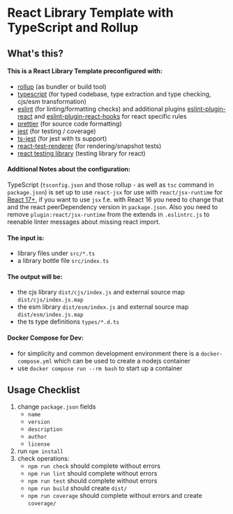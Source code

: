# React Library Template with TypeScript and Rollup

## What's this?

#### This is a React Library Template preconfigured with:

* [rollup](https://rollupjs.org) (as bundler or build tool)
* [typescript](https://www.typescriptlang.org) (for typed codebase, type extraction and type checking, cjs/esm
  transformation)
* [eslint](https://eslint.org) (for linting/formatting checks) and additional plugins [eslint-plugin-react](https://github.com/yannickcr/eslint-plugin-react) and [eslint-plugin-react-hooks](https://github.com/facebook/react/tree/main/packages/eslint-plugin-react-hooks) for react specific rules
* [prettier](https://prettier.io) (for source code formatting)
* [jest](https://jestjs.io) (for testing / coverage)
* [ts-jest](https://kulshekhar.github.io/ts-jest) (for jest with ts support)
* [react-test-renderer](https://reactjs.org/docs/test-renderer.html) (for rendering/snapshot tests)
* [react testing library](https://testing-library.com/docs/react-testing-library/intro) (testing library for react)

#### Additional Notes about the configuration:

TypeScript (`tsconfig.json` and those rollup - as well as `tsc` command in `package.json`) is set up to use `react-jsx` for use with `react/jsx-runtime` for [React 17+](https://reactjs.org/blog/2020/09/22/introducing-the-new-jsx-transform.html), if you want to use `jsx` f.e. with React 16 you need to change that and the react peerDependency version in `package.json`. Also you need to remove `plugin:react/jsx-runtime` from the extends in `.eslintrc.js` to reenable linter messages about missing react import.

#### The input is:

* library files under `src/*.ts`
* a library bottle file `src/index.ts`

#### The output will be:

* the cjs library `dist/cjs/index.js` and external source map `dist/cjs/index.js.map`
* the esm library `dist/esm/index.js` and external source map `dist/esm/index.js.map`
* the ts type definitions `types/*.d.ts`

#### Docker Compose for Dev:

* for simplicity and common development environment there is a `docker-compose.yml` which can be used to create a nodejs container
* use `docker compose run --rm bash` to start up a container

## Usage Checklist

1. change `package.json` fields
    * `name`
    * `version`
    * `description`
    * `author`
    * `license`
2. run `npm install`
3. check operations:
    * `npm run check` should complete without errors
    * `npm run lint` should complete without errors
    * `npm run test` should complete without errors
    * `npm run build` should create `dist/`
    * `npm run coverage` should complete without errors and create `coverage/`
